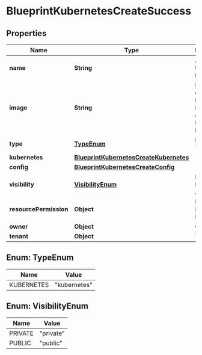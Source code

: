

# BlueprintKubernetesCreateSuccess

## Properties

Name | Type | Description | Notes
------------ | ------------- | ------------- | -------------
**name** | **String** | A name for the blueprint |  [optional]
**image** | **String** | Path to display image. Defaults to an internal Morpheus image. |  [optional]
**type** | [**TypeEnum**](#TypeEnum) | Blueprint Type |  [optional]
**kubernetes** | [**BlueprintKubernetesCreateKubernetes**](BlueprintKubernetesCreateKubernetes.md) |  |  [optional]
**config** | [**BlueprintKubernetesCreateConfig**](BlueprintKubernetesCreateConfig.md) |  |  [optional]
**visibility** | [**VisibilityEnum**](#VisibilityEnum) | Private or Public Access |  [optional]
**resourcePermission** | **Object** | Resource Permission Block |  [optional]
**owner** | **Object** | Owner |  [optional]
**tenant** | **Object** | Tenant |  [optional]



## Enum: TypeEnum

Name | Value
---- | -----
KUBERNETES | &quot;kubernetes&quot;



## Enum: VisibilityEnum

Name | Value
---- | -----
PRIVATE | &quot;private&quot;
PUBLIC | &quot;public&quot;




